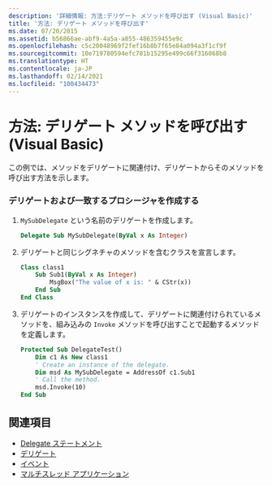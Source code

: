 ```yaml
---
description: '詳細情報: 方法:デリゲート メソッドを呼び出す (Visual Basic)'
title: '方法: デリゲート メソッドを呼び出す'
ms.date: 07/20/2015
ms.assetid: b56866ae-abf9-4a5a-a855-486359455e9c
ms.openlocfilehash: c5c20048969f2fef16b8b7f65e84a094a3f1cf9f
ms.sourcegitcommit: 10e719780594efc781b15295e499c66f316068b8
ms.translationtype: HT
ms.contentlocale: ja-JP
ms.lasthandoff: 02/14/2021
ms.locfileid: "100434473"
---
```

# <a name="how-to-invoke-a-delegate-method-visual-basic"></a>方法: デリゲート メソッドを呼び出す (Visual Basic)

この例では、メソッドをデリゲートに関連付け、デリゲートからそのメソッドを呼び出す方法を示します。

### <a name="create-the-delegate-and-matching-procedures"></a>デリゲートおよび一致するプロシージャを作成する

1. `MySubDelegate` という名前のデリゲートを作成します。

    ```vb
    Delegate Sub MySubDelegate(ByVal x As Integer)
    ```

2. デリゲートと同じシグネチャのメソッドを含むクラスを宣言します。

    ```vb
    Class class1
        Sub Sub1(ByVal x As Integer)
            MsgBox("The value of x is: " & CStr(x))
        End Sub
    End Class
    ```

3. デリゲートのインスタンスを作成して、デリゲートに関連付けられているメソッドを、組み込みの `Invoke` メソッドを呼び出すことで起動するメソッドを定義します。

    ```vb
    Protected Sub DelegateTest()
        Dim c1 As New class1
        ' Create an instance of the delegate.
        Dim msd As MySubDelegate = AddressOf c1.Sub1
        ' Call the method.
        msd.Invoke(10)
    End Sub
    ```

## <a name="see-also"></a>関連項目

- [Delegate ステートメント](../../../language-reference/statements/delegate-statement.md)
- [デリゲート](index.md)
- [イベント](../events/index.md)
- [マルチスレッド アプリケーション](../../../../standard/threading/using-threads-and-threading.md)
